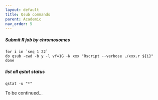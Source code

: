 ```yaml
---
layout: default
title: Qsub commands
parent: Academic
nav_order: 5
---
```


##### Submit R job by chromosomes

```
for i in `seq 1 22`
do qsub -cwd -b y -l vf=1G -N xxx "Rscript --verbose ./xxx.r ${i}"
done

```

##### list all qstat status
```
qstat -u "*"

```

To be continued...
